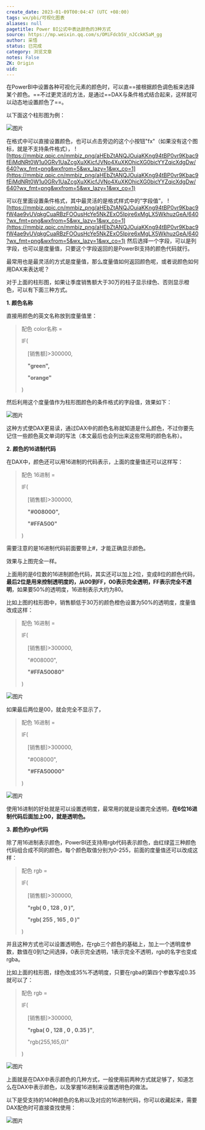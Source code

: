 ```yaml
---
create_date: 2023-01-09T00:04:47 (UTC +08:00)
tags: wx/pbi/可视化图表 
aliases: null
pagetitle: Power BI公式中表达颜色的3种方式
source: https://mp.weixin.qq.com/s/OMiFdcb5V_nJCckK5aM_gg
author: 采悟
status: 已完成 
category: 浏览文章 
notes: False
ZK: Origin
uid: 
---
```


在PowerBI中设置各种可视化元素的颜色时，可以直==接根据颜色调色板来选择某个颜色。==不过更灵活的方法，是通过==DAX与条件格式结合起来，这样就可以动态地设置颜色了==。

以下面这个柱形图为例：  

![图片](https://mmbiz.qpic.cn/mmbiz_png/aHEbZtANQJOuiaKKng94tBP0vr9Kbac9fSLNrjEsziaj5MwPRqvFGHZePkbRXGsicBTwibo4BhL5mHA6KLwicMlJqiaw/640?wx_fmt=png&wxfrom=5&wx_lazy=1&wx_co=1)

在格式中可以直接设置颜色，也可以点击旁边的这个小按钮"fx"（如果没有这个图标，就是不支持条件格式），
![https://mmbiz.qpic.cn/mmbiz_png/aHEbZtANQJOuiaKKng94tBP0vr9Kbac9fEjMdNRt0W1u0GRv1UaZcgXuXKicfJVNo4XuXKOhicXG0bicYYZqicXdgDw/640?wx_fmt=png&wxfrom=5&wx_lazy=1&wx_co=1](https://mmbiz.qpic.cn/mmbiz_png/aHEbZtANQJOuiaKKng94tBP0vr9Kbac9fEjMdNRt0W1u0GRv1UaZcgXuXKicfJVNo4XuXKOhicXG0bicYYZqicXdgDw/640?wx_fmt=png&wxfrom=5&wx_lazy=1&wx_co=1)

可以在里面设置条件格式，其中最灵活的是格式样式中的“字段值”，
![https://mmbiz.qpic.cn/mmbiz_png/aHEbZtANQJOuiaKKng94tBP0vr9Kbac9fW4ae9vUVqkgCuaRBzFOOusHcYe5NkZExO5Ipjre6xMgLX5WkhuzGeA/640?wx_fmt=png&wxfrom=5&wx_lazy=1&wx_co=1](https://mmbiz.qpic.cn/mmbiz_png/aHEbZtANQJOuiaKKng94tBP0vr9Kbac9fW4ae9vUVqkgCuaRBzFOOusHcYe5NkZExO5Ipjre6xMgLX5WkhuzGeA/640?wx_fmt=png&wxfrom=5&wx_lazy=1&wx_co=1)
然后选择一个字段，可以是列字段，也可以是度量值，只要这个字段返回的是PowerBI支持的颜色代码就行。

最常用也是最灵活的方式是度量值，那么度量值如何返回颜色呢，或者说颜色如何用DAX来表达呢？

对于上面的柱形图，如果让季度销售额大于30万的柱子显示绿色、否则显示橙色，可以有下面三种方式。

**1\. 颜色名称**

直接用颜色的英文名称放到度量值里：  

> 配色 color名称 = 
> 
> IF(
> 
>     \[销售额\]>300000,
> 
>     **"green",**
> 
>     **"orange"**
> 
> )

然后利用这个度量值作为柱形图颜色的条件格式的字段值，效果如下：  

![图片](https://mmbiz.qpic.cn/mmbiz_png/aHEbZtANQJOuiaKKng94tBP0vr9Kbac9fSGG2nNWHJq3Gd9oqq8un1xibSspIUdbAeyfmYsxoudGRCalIOuWAGCg/640?wx_fmt=png&wxfrom=5&wx_lazy=1&wx_co=1)

这种方式使DAX更易读，通过DAX中的颜色名称就知道是什么颜色，不过你要先记住一些颜色英文单词的写法（本文最后也会列出来这些常用的颜色名称）。

**2\. 颜色的16进制代码**

在DAX中，颜色还可以用16进制的代码表示，上面的度量值还可以这样写：  

> 配色 16进制 = 
> 
> IF(
> 
>     \[销售额\]>300000,
> 
>     **"#008000",**
> 
>     **"#FFA500"**
> 
> )

需要注意的是16进制代码前面要带上#，才能正确显示颜色。

效果与上图完全一样。

上面用的是6位数的16进制颜色代码，其实还可以加上2位，变成8位的颜色代码，**最后2位是用来控制透明度的，从00到FF，00表示完全透明，FF表示完全不透明**，如果要50%的透明度，16进制表示大约为80。

比如上图的柱形图中，销售额低于30万的颜色橙色设置为50%的透明度，度量值改成这样：  

> 配色 16进制 = 
> 
> IF(
> 
>     \[销售额\]>300000,
> 
>     "#008000",
> 
>     **"#FFA50080"**
> 
> )

![图片](https://mmbiz.qpic.cn/mmbiz_png/aHEbZtANQJOuiaKKng94tBP0vr9Kbac9faGwxVL9wJFxgIsULicz46SMIcwmMLScia4hbYVEmofL0Vib68GJUnXRrw/640?wx_fmt=png&wxfrom=5&wx_lazy=1&wx_co=1)

如果最后两位是00，就会完全不显示了，

> 配色 16进制 = 
> 
> IF(
> 
>     \[销售额\]>300000,
> 
>     "#008000",
> 
>     **"#FFA50000"**
> 
> )

![图片](https://mmbiz.qpic.cn/mmbiz_png/aHEbZtANQJOuiaKKng94tBP0vr9Kbac9fcB6MyxJyBwJnVORIxNXBTMEocf2EwQ9Vw1q4pqiaBPMqPXDcqoE4d4g/640?wx_fmt=png&wxfrom=5&wx_lazy=1&wx_co=1)

使用16进制的好处就是可以设置透明度，最常用的就是设置完全透明，**在6位16进制代码后面加上00，就是透明色。**

**3\. 颜色的rgb代码**

除了用16进制表示颜色，PowerBI还支持用rgb代码表示颜色，由红绿蓝三种颜色代码组合成不同的颜色，每个颜色取值分别为0-255，前面的度量值还可以改成这样：

> 配色 rgb = 
> 
> IF(
> 
>     \[销售额\]>300000,
> 
>     **"rgb( 0 , 128 , 0 )",**
> 
>     **"rgb( 255 , 165 , 0 )"**
> 
> )

并且这种方式也可以设置透明色，在rgb三个颜色的基础上，加上一个透明度参数，数值在0到1之间选择，0表示完全透明，1表示完全不透明，rgb的名字也变成rgba。

比如上面的柱形图，绿色改成35%不透明度，只要在rgba的第四个参数写成0.35就可以了：

> 配色 rgb = 
> 
> IF(
> 
>     \[销售额\]>300000,
> 
>     **"rgba( 0 , 128 , 0 , 0.35 )"**,
> 
>     "rgb(255,165,0)"
> 
> )

![图片](https://mmbiz.qpic.cn/mmbiz_png/aHEbZtANQJOuiaKKng94tBP0vr9Kbac9fuJiadxOcSbya8bKAibHUbzIATUBgtvZSKrR1ZRX398DeSdsMgH1bczUw/640?wx_fmt=png&wxfrom=5&wx_lazy=1&wx_co=1)

上面就是在DAX中表示颜色的几种方式，一般使用前两种方式就足够了，知道怎么在DAX中表示颜色，以及掌握16进制来设置透明色的做法。

以下是受支持的140种颜色的名称以及对应的16进制代码，你可以收藏起来，需要DAX配色时可直接查找使用：

![图片](https://mmbiz.qpic.cn/mmbiz_png/aHEbZtANQJOSoMP4DusOGaSZslnb182hCXwGv4lSN9ZsHXCXOfZLqXPm8yhsFWus6Y5Dec9fyy0juB4puOuZJA/640?wx_fmt=png&wxfrom=5&wx_lazy=1&wx_co=1)
